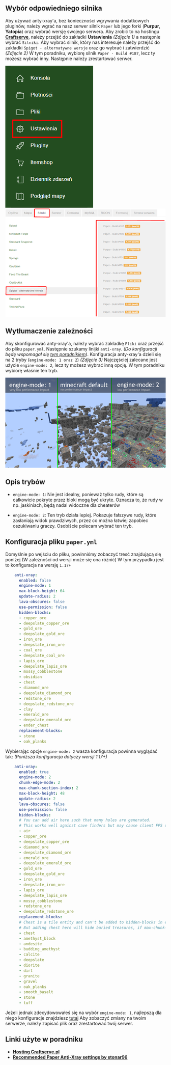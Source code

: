 ## Wybór odpowiedniego silnika
Aby używać anty-xray'a, bez konieczności wgrywania dodatkowych pluginów, należy wgrać na nasz serwer silnik `Paper` lub jego forki (**Purpur, Yatopia**)
oraz wybrać wersję swojego serwera. Aby zrobić to na hostingu [**Craftserve**](https://craftserve.pl/), należy przejść do zakładki **Ustawienia** *(Zdjęcie 1)*
a następnie wybrać `Silniki`. Aby wybrać silnik, który nas interesuje należy przejść do zakładki `Spigot - alternatywne wersje` oraz go wybrać i zatwierdzić *(Zdjęcie 2)*
W tym poradniku, wybiorę silnik `Paper - Build #187`, lecz ty możesz wybrać inny. Następnie należy zrestartować serwer.

![1](img/antyxray/1.PNG) ![2](img/antyxray/2.png)

## Wytłumaczenie zależności
Aby skonfigurować anty-xray'a, należy wybrać zakładkę `Pliki` oraz przejść do pliku `paper.yml`. Następnie szukamy linijki `anti-xray`.
*(Do konfiguracji będę wspomagał się [tym poradnikiem](https://gist.github.com/stonar96/ba18568bd91e5afd590e8038d14e245e#recommended-settings))*.
Konfiguracja anty-xray'a dzieli się na 2 tryby (`engine-mode: 1 oraz 2`) *(Zdjęcie 3)* Najczęściej zalecane jest użycie `engine-mode: 2`, lecz ty możesz wybrać inną opcję.
W tym poradniku wybiorę właśnie ten tryb.

![3](img/antyxray/3.png)

## Opis trybów
* `engine-mode: 1`: Nie jest idealny, ponieważ tylko rudy, które są całkowicie pokryte przez bloki mogą być ukryte. Oznacza to, że rudy w np. jaskiniach, będą nadal widoczne
dla cheaterów

* `engine-mode: 2`: Ten tryb działa lepiej. Pokazuje fałszywe rudy, które zasłaniają widok prawdziwych, przez co można łatwiej zapobiec oszukiwaniu graczy. Osobiście
polecam wybrać ten tryb.

## Konfiguracja pliku `paper.yml`
Domyślnie po wejściu do pliku, powinniśmy zobaczyć tresć znajdującą się poniżej (W zależności od wersji może się ona różnić) W tym przypadku jest to konfiguracja na wersję `1.17+`
```yml
    anti-xray:
      enabled: false
      engine-mode: 1
      max-block-height: 64
      update-radius: 2
      lava-obscures: false
      use-permission: false
      hidden-blocks:
      - copper_ore
      - deepslate_copper_ore
      - gold_ore
      - deepslate_gold_ore
      - iron_ore
      - deepslate_iron_ore
      - coal_ore
      - deepslate_coal_ore
      - lapis_ore
      - deepslate_lapis_ore
      - mossy_cobblestone
      - obsidian
      - chest
      - diamond_ore
      - deepslate_diamond_ore
      - redstone_ore
      - deepslate_redstone_ore
      - clay
      - emerald_ore
      - deepslate_emerald_ore
      - ender_chest
      replacement-blocks:
      - stone
      - oak_planks
```

Wybierając opcje `engine-mode: 2` wasza konfiguracja powinna wyglądać tak: *(Poniższa konfiguracja dotyczy wersji 1.17+)*

```yml
    anti-xray:
      enabled: true
      engine-mode: 2
      chunk-edge-mode: 2
      max-chunk-section-index: 2
      max-block-height: 48
      update-radius: 2
      lava-obscures: false
      use-permission: false
      hidden-blocks:
      # You can add air here such that many holes are generated.
      # This works well against cave finders but may cause client FPS drops for all players.
      - air
      - copper_ore
      - deepslate_copper_ore
      - diamond_ore
      - deepslate_diamond_ore
      - emerald_ore
      - deepslate_emerald_ore
      - gold_ore
      - deepslate_gold_ore
      - iron_ore
      - deepslate_iron_ore
      - lapis_ore
      - deepslate_lapis_ore
      - mossy_cobblestone
      - redstone_ore
      - deepslate_redstone_ore
      replacement-blocks:
      # Chest is a tile entity and can't be added to hidden-blocks in engine-mode: 2.
      # But adding chest here will hide buried treasures, if max-chunk-section-index is increased.
      - chest
      - amethyst_block
      - andesite
      - budding_amethyst
      - calcite
      - deepslate
      - diorite
      - dirt
      - granite
      - gravel
      - oak_planks
      - smooth_basalt
      - stone
      - tuff
```

Jeżeli jednak zdecydowowałeś się na wybór `engine-mode: 1`, najlepszą dla niego konfiguracje znajdziesz [tutaj](https://gist.github.com/stonar96/ba18568bd91e5afd590e8038d14e245e#recommended-settings)
Aby zobaczyć zmiany na twoim serwerze, należy zapisać plik oraz zrestartować twój serwer.


## Linki użyte w poradniku
   - **[Hosting Craftserve.pl](https://craftserve.pl/)**
   - **[Recommended Paper Anti-Xray settings by stonar96](https://gist.github.com/stonar96/ba18568bd91e5afd590e8038d14e245e)**
